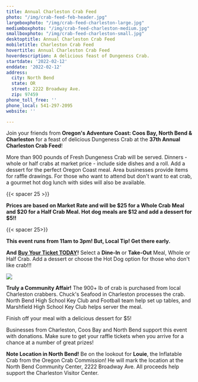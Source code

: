 ```yaml
---
title: Annual Charleston Crab Feed
photo: "/img/crab-feed-feb-header.jpg"
largeboxphoto: "/img/crab-feed-charleston-large.jpg"
mediumboxphoto: "/img/crab-feed-charleston-medium.jpg"
smallboxphoto: "/img/crab-feed-charleston-small.jpg"
desktoptitle: Annual Charleston Crab Feed
mobiletitle: Charleston Crab Feed
hovertitle: Annual Charleston Crab Feed
hoverdescription: A delicious feast of Dungeness Crab.
startdate: '2022-02-12'
enddate: '2022-02-12'
address:
  city: North Bend
  state: OR
  street: 2222 Broadway Ave.
  zip: 97459
phone_toll_free: ''
phone_local: 541-297-2095
website: ''

---
```

Join your friends from **Oregon's Adventure Coast: Coos Bay, North Bend & Charleston** for a feast of delicious Dungeness Crab at the **37th Annual Charleston Crab Feed**!

More than 900 pounds of Fresh Dungeness Crab will be served. Dinners - whole or half crabs at market price - include side dishes and a roll. Add a dessert for the perfect Oregon Coast meal. Area businesses provide items for raffle drawings. For those who want to attend but don't want to eat crab, a gourmet hot dog lunch with sides will also be available.

{{< spacer 25 >}}

**Prices are based on Market Rate and will be $25 for a Whole Crab Meal and $20 for a Half Crab Meal. Hot dog meals are $12 and add a dessert for $5!!**

{{< spacer 25>}}

**This event runs from 11am to 3pm!  But, Local Tip! Get there early.**

**And** [**Buy Your Ticket TODAY**](https://www.eventbrite.com/e/37th-annual-charleston-crab-feed-tickets-228598854327)**!** Select a **Dine-In** or **Take-Out** Meal, Whole or Half Crab. Add a dessert or choose the Hot Dog option for those who don't like crab!!!

![](/img/crabs-charters.jpg)

**Truly a Community Affair!** The 900+ lb of crab is purchased from local Charleston crabbers. Chuck's Seafood in Charleston processes the crab.  North Bend High School Key Club and Football team help set up tables, and Marshfield High School Key Club helps server the meal.

Finish off your meal with a delicious dessert for $5!

Businesses from Charleston, Coos Bay and North Bend support this event with donations. Make sure to get your raffle tickets when you arrive for a chance at a number of great prizes!

**Note Location in North Bend!** Be on the lookout for **Louie**, the Inflatable Crab from the Oregon Crab Commission! He will mark the location at the North Bend Community Center, 2222 Broadway Ave. All proceeds help support the Charleston Visitor Center.